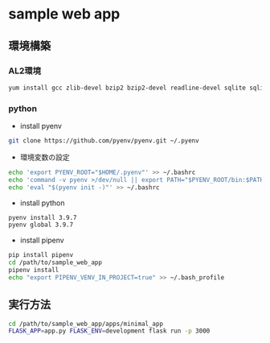 # sample web app

## 環境構築
### AL2環境
```bash
yum install gcc zlib-devel bzip2 bzip2-devel readline-devel sqlite sqlite-devel openssl-devel tk-devel libffi-devel patch
```

### python
- install pyenv
```bash
git clone https://github.com/pyenv/pyenv.git ~/.pyenv
```
- 環境変数の設定
```bash
echo 'export PYENV_ROOT="$HOME/.pyenv"' >> ~/.bashrc
echo 'command -v pyenv >/dev/null || export PATH="$PYENV_ROOT/bin:$PATH"' >> ~/.bashrc
echo 'eval "$(pyenv init -)"' >> ~/.bashrc
```
- install python
```bash
pyenv install 3.9.7
pyenv global 3.9.7
```

- install pipenv
```bash
pip install pipenv
cd /path/to/sample_web_app
pipenv install
echo "export PIPENV_VENV_IN_PROJECT=true" >> ~/.bash_profile
```

## 実行方法
```bash
cd /path/to/sample_web_app/apps/minimal_app
FLASK_APP=app.py FLASK_ENV=development flask run -p 3000
```
